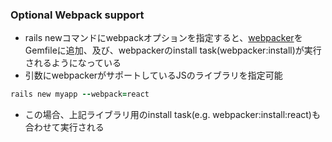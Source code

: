 ### Optional Webpack support

* rails newコマンドにwebpackオプションを指定すると、[webpacker](https://github.com/rails/webpacker)をGemfileに追加、及び、webpackerのinstall task(webpacker:install)が実行されるようになっている
* 引数にwebpackerがサポートしているJSのライブラリを指定可能

```ruby
rails new myapp --webpack=react
```
* この場合、上記ライブラリ用のinstall task(e.g. webpacker:install:react)も合わせて実行される

